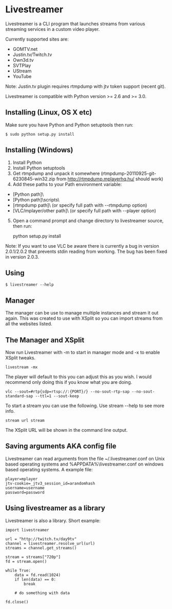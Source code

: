 Livestreamer
============
Livestreamer is a CLI program that launches streams from various
streaming services in a custom video player.

Currently supported sites are:

* GOMTV.net
* Justin.tv/Twitch.tv
* Own3d.tv
* SVTPlay
* UStream
* YouTube

Note: Justin.tv plugin requires rtmpdump with jtv token support (recent git).

Livestreamer is compatible with Python version >= 2.6 and >= 3.0.


Installing (Linux, OS X etc)
----------
Make sure you have Python and Python setuptools then run:

    $ sudo python setup.py install


Installing (Windows)
--------------------
1. Install Python
2. Install Python setuptools
3. Get rtmpdump and unpack it somewhere (rtmpdump-20110925-git-6230845-win32.zip from http://rtmpdump.mplayerhq.hu/ should work)
4. Add these paths to your Path environment variable:
  * [Python path]\
  * [Python path]\scripts\
  * [rtmpdump path]\ (or specify full path with --rtmpdump option)
  * [VLC/mplayer/other path]\ (or specify full path with --player option)

5. Open a command prompt and change directory to livestreamer source, then run:

    python setup.py install

Note: If you want to use VLC be aware there is currently a bug in version 2.0.1/2.0.2
that prevents stdin reading from working. The bug has been fixed in version 2.0.3.


Using
-----
    $ livestreamer --help


Manager
-------
The manager can be use to manage multiple instances and stream it out again.
This was created to use with XSplit so you can import streams from all the
websites listed.

The Manager and XSplit
----------------------
Now run Livestreamer with -m to start in manager mode and -x to enable XSplit tweaks.

	livestream -mx

The player will default to this you can adjust this as you wish.
I would recommend only doing this if you know what you are doing.

	vlc --sout=#rtp{sdp=rtsp://:{PORT}/} --no-sout-rtp-sap --no-sout-standard-sap --ttl=1 --sout-keep

To start a stream you can use the following. Use stream --help to see more info.

	stream url stream

The XSplit URL will be shown in the command line output.

Saving arguments AKA config file
--------------------------------
Livestreamer can read arguments from the file ~/.livestreamer.conf on Unix based operating systems
and %APPDATA%\livestreamer.conf on windows based operating systems.
A example file:

    player=mplayer
    jtv-cookie=_jtv3_session_id=arandomhash
    username=username
    password=password


Using livestreamer as a library
-------------------------------
Livestreamer is also a library. Short example:

    import livestreamer

    url = "http://twitch.tv/day9tv"
    channel = livestreamer.resolve_url(url)
    streams = channel.get_streams()

    stream = streams["720p"]
    fd = stream.open()

    while True:
        data = fd.read(1024)
        if len(data) == 0:
            break

        # do something with data

    fd.close()

